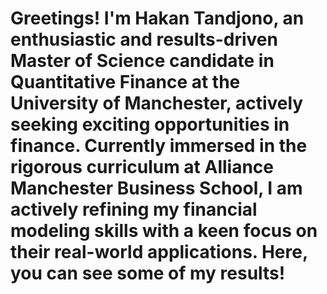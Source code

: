 # Greetings! I'm Hakan Tandjono, an enthusiastic and results-driven Master of Science candidate in Quantitative Finance at the University of Manchester, actively seeking exciting opportunities in finance. Currently immersed in the rigorous curriculum at Alliance Manchester Business School, I am actively refining my financial modeling skills with a keen focus on their real-world applications. Here, you can see some of my results!
